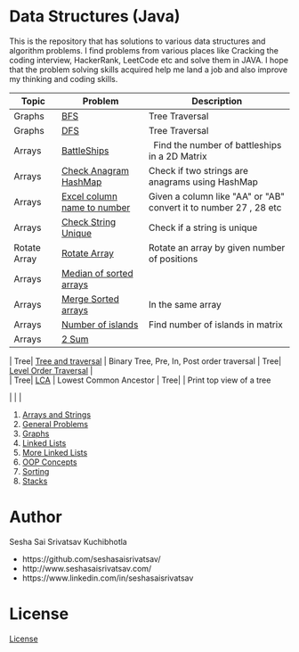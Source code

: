<h1>Data Structures (Java)</h1>
<p>
  This is the repository that has solutions to various data structures and algorithm problems. I find problems from various places like Cracking the coding interview, HackerRank, LeetCode etc and solve them in JAVA.
  I hope that the problem solving skills acquired help me land a job and also improve my thinking and coding skills.
</p>


 | Topic | Problem |Description
| ------------- | ------------- | ------------- |
| Graphs  | <a href="https://github.com/seshasaisrivatsav/data-structures-java/blob/master/src/BFS/BFS.java">BFS</a> | Tree Traversal 
| Graphs  | <a href="https://github.com/seshasaisrivatsav/data-structures-java/blob/master/src/DFS/DFS.java">DFS</a>  | Tree Traversal 
| Arrays | <a href="https://github.com/seshasaisrivatsav/data-structures-java/blob/master/src/arraysAndStrings/BattleShipInMatrix.java">BattleShips</a> |   Find the number of battleships in a 2D Matrix 
| Arrays | <a href="https://github.com/seshasaisrivatsav/data-structures-java/blob/master/src/arraysAndStrings/CheckAnagramHashMap.java">Check Anagram HashMap</a> | Check if two strings are anagrams using HashMap
| Arrays | <a href="https://github.com/seshasaisrivatsav/data-structures-java/blob/master/src/arraysAndStrings/ConvertLettersToNumbersLikeExcel.java">Excel column name to number</a> |  Given a column like "AA" or "AB" convert it to number 27 , 28 etc
| Arrays| <a href="https://github.com/seshasaisrivatsav/data-structures-java/blob/master/src/arraysAndStrings/IsUniqueString.java">Check String Unique</a> |  Check if a string is unique
| Rotate Array| <a href="https://github.com/seshasaisrivatsav/data-structures-java/blob/master/src/arraysAndStrings/LeftRotate.java">Rotate Array</a> | Rotate an array by given number of positions
| Arrays| <a href="https://github.com/seshasaisrivatsav/data-structures-java/blob/master/src/arraysAndStrings/MedianOfSortedArrays.java">Median of sorted arrays</a> |  
| Arrays| <a href="https://github.com/seshasaisrivatsav/data-structures-java/blob/master/src/arraysAndStrings/MergeTwoArraysInSameArray.java">Merge Sorted arrays</a> |  In the same array
| Arrays| <a href="https://github.com/seshasaisrivatsav/data-structures-java/blob/master/src/arraysAndStrings/NumberOfIslands.java">Number of islands</a> |  Find number of islands in matrix
| Arrays| <a href="https://github.com/seshasaisrivatsav/data-structures-java/blob/master/src/arraysAndStrings/TwoSum.java">2 Sum</a> |  


| Tree| <a href="https://github.com/seshasaisrivatsav/data-structures-java/blob/master/src/trees/BinaryTree.java">Tree and traversal</a> |  Binary Tree, Pre, In, Post order traversal
| Tree| <a href="https://github.com/seshasaisrivatsav/data-structures-java/blob/master/src/trees/LevelOrderTraversal.java">Level Order Traversal</a> |  
| Tree| <a href="https://github.com/seshasaisrivatsav/data-structures-java/blob/master/src/trees/LowestCommonAncestor.java">LCA</a> |  Lowest Common Ancestor
| Tree| <a href="https://github.com/seshasaisrivatsav/data-structures-java/blob/master/src/trees/PrintTopViewOfTree.java"></a> |  Print top view of a tree


| | <a href=""></a> |  


<ol>

<li><a href="https://github.com/seshasaisrivatsav/data-structures-java/tree/master/src/arraysAndStrings"> Arrays and Strings </a></li>
   
  
  
<li><a href="https://github.com/seshasaisrivatsav/data-structures-java/tree/master/src/general">General Problems </a></li>


<li><a href="https://github.com/seshasaisrivatsav/data-structures-java/tree/master/src/graphs">Graphs </a></li>


<li><a href="https://github.com/seshasaisrivatsav/data-structures-java/tree/master/src/linkedLists">Linked Lists </a></li>


<li><a href="https://github.com/seshasaisrivatsav/data-structures-java/tree/master/src/newLinkedLists">More Linked Lists </a></li>


<li><a href="https://github.com/seshasaisrivatsav/data-structures-java/tree/master/src/oopsConcepts">OOP Concepts </a></li>


<li><a href="https://github.com/seshasaisrivatsav/data-structures-java/tree/master/src/sorting">Sorting </a></li>


<li><a href="https://github.com/seshasaisrivatsav/data-structures-java/tree/master/src/stacks">Stacks </a></li>
</ol>
  
  
 
<h1>Author</h1>
<p>Sesha Sai Srivatsav Kuchibhotla</p>
<ul>
  <li>https://github.com/seshasaisrivatsav/</li>
  <li>http://www.seshasaisrivatsav.com/</li>
  <li>https://www.linkedin.com/in/seshasaisrivatsav</li>
</ul>





<h1>License</h1>
<p><a href="https://github.com/seshasaisrivatsav/srivatsav-resume/blob/master/LICENSE">License</a></p>
